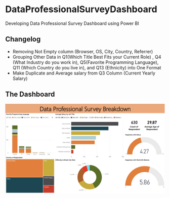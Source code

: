 # DataProfessionalSurveyDashboard
Developing Data Professional Survey Dashboard using Power BI

## Changelog

- Removing Not Empty column (Browser, OS, City, Country, Referrer)
- Grouping Other Data in Q1(Which Title Best Fits your Current Role) , Q4 (What Industry do you work in), Q5(Favorite Programming Language), Q11 (Which Country do you live in), and Q13 (Ethnicity) into One Format
- Make Duplicate and Average salary from Q3 Column (Current Yearly Salary)

## The Dashboard
<p align="center">
<kbd><img src="https://github.com/fathinafif/DataProfessionalSurveyDashboard/blob/main/ProfessionalSurveyDashboard.png" alt="Image"></kbd>
